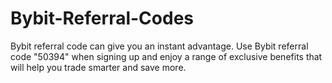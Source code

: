 # Bybit-Referral-Codes
Bybit referral code can give you an instant advantage. Use Bybit referral code "50394" when signing up and enjoy a range of exclusive benefits that will help you trade smarter and save more.
